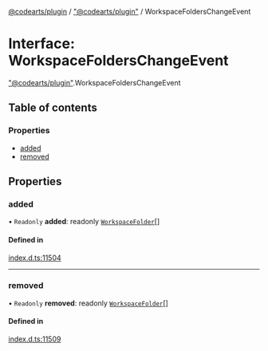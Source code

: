 [@codearts/plugin](../README.md) / ["@codearts/plugin"](../modules/_codearts_plugin_.md) / WorkspaceFoldersChangeEvent

# Interface: WorkspaceFoldersChangeEvent

["@codearts/plugin"](../modules/_codearts_plugin_.md).WorkspaceFoldersChangeEvent

## Table of contents

### Properties

- [added](codearts_plugin_.WorkspaceFoldersChangeEvent.md#added)
- [removed](codearts_plugin_.WorkspaceFoldersChangeEvent.md#removed)

## Properties

### added

• `Readonly` **added**: readonly [`WorkspaceFolder`](codearts_plugin_.WorkspaceFolder.md)[]

#### Defined in

[index.d.ts:11504](https://github.com/huaweicloud/cloudide-plugin-api/blob/b58031b/index.d.ts#L11504)

___

### removed

• `Readonly` **removed**: readonly [`WorkspaceFolder`](codearts_plugin_.WorkspaceFolder.md)[]

#### Defined in

[index.d.ts:11509](https://github.com/huaweicloud/cloudide-plugin-api/blob/b58031b/index.d.ts#L11509)
